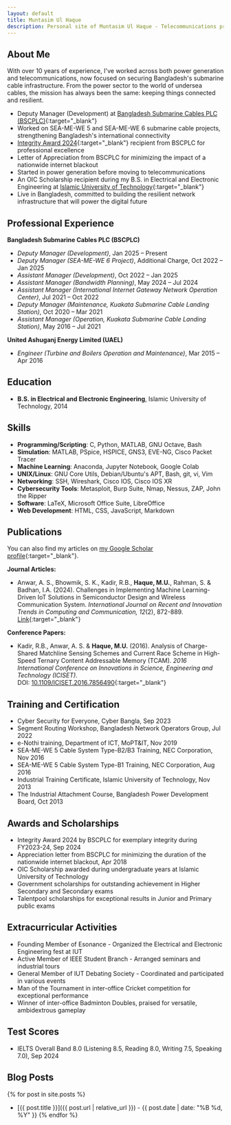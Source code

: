 ```yaml
---
layout: default
title: Muntasim Ul Haque
description: Personal site of Muntasim Ul Haque - Telecommunications professional specializing in submarine cable infrastructure
---
```


## About Me

With over 10 years of experience, I've worked across both power generation and telecommunications, now focused on securing Bangladesh's submarine cable infrastructure. From the power sector to the world of undersea cables, the mission has always been the same: keeping things connected and resilient.

* Deputy Manager (Development) at [Bangladesh Submarine Cables PLC (BSCPLC)](https://bsccl.com.bd/){:target="_blank"}
* Worked on SEA-ME-WE 5 and SEA-ME-WE 6 submarine cable projects, strengthening Bangladesh's international connectivity
* [Integrity Award 2024](https://www.linkedin.com/posts/muntasimulhaque_i-am-honored-to-have-received-the-integrity-activity-7246364149318856704-aKEW){:target="_blank"} recipient from BSCPLC for professional excellence
* Letter of Appreciation from BSCPLC for minimizing the impact of a nationwide internet blackout
* Started in power generation before moving to telecommunications
* An OIC Scholarship recipient during my B.S. in Electrical and Electronic Engineering at [Islamic University of Technology](https://www.iutoic-dhaka.edu/){:target="_blank"}
* Live in Bangladesh, committed to building the resilient network infrastructure that will power the digital future

## Professional Experience

**Bangladesh Submarine Cables PLC (BSCPLC)**
- *Deputy Manager (Development)*, Jan 2025 – Present
- *Deputy Manager (SEA-ME-WE 6 Project)*, Additional Charge, Oct 2022 – Jan 2025
- *Assistant Manager (Development)*, Oct 2022 – Jan 2025
- *Assistant Manager (Bandwidth Planning)*, May 2024 – Jul 2024
- *Assistant Manager (International Internet Gateway Network Operation Center)*, Jul 2021 – Oct 2022
- *Deputy Manager (Maintenance, Kuakata Submarine Cable Landing Station)*, Oct 2020 – Mar 2021
- *Assistant Manager (Operation, Kuakata Submarine Cable Landing Station)*, May 2016 – Jul 2021

**United Ashuganj Energy Limited (UAEL)**
- *Engineer (Turbine and Boilers Operation and Maintenance)*, Mar 2015 – Apr 2016

## Education

* **B.S. in Electrical and Electronic Engineering**, Islamic University of Technology, 2014

## Skills

* **Programming/Scripting**: C, Python, MATLAB, GNU Octave, Bash
* **Simulation**: MATLAB, PSpice, HSPICE, GNS3, EVE-NG, Cisco Packet Tracer
* **Machine Learning**: Anaconda, Jupyter Notebook, Google Colab
* **UNIX/Linux**: GNU Core Utils, Debian/Ubuntu's APT, Bash, git, vi, Vim
* **Networking**: SSH, Wireshark, Cisco IOS, Cisco IOS XR
* **Cybersecurity Tools**: Metasploit, Burp Suite, Nmap, Nessus, ZAP, John the Ripper
* **Software**: LaTeX, Microsoft Office Suite, LibreOffice
* **Web Development**: HTML, CSS, JavaScript, Markdown

## Publications

You can also find my articles on [my Google Scholar profile](https://scholar.google.com/citations?user=XO3Zz1EAAAAJ&hl=en){:target="_blank"}.

**Journal Articles:**
* Anwar, A. S., Bhowmik, S. K., Kadir, R.B., **Haque, M.U.**, Rahman, S. & Badhan, I.A. (2024). Challenges in Implementing Machine Learning-Driven IoT Solutions in Semiconductor Design and Wireless Communication System. *International Journal on Recent and Innovation Trends in Computing and Communication, 12*(2), 872-889.  
  [Link](https://ijritcc.org/index.php/ijritcc/article/view/11127){:target="_blank"}

**Conference Papers:**
* Kadir, R.B., Anwar, A. S. & **Haque, M.U.** (2016). Analysis of Charge-Shared Matchline Sensing Schemes and Current Race Scheme in High-Speed Ternary Content Addressable Memory (TCAM). *2016 International Conference on Innovations in Science, Engineering and Technology (ICISET)*.  
  DOI: [10.1109/ICISET.2016.7856490](https://doi.org/10.1109/ICISET.2016.7856490){:target="_blank"}

## Training and Certification

* Cyber Security for Everyone, Cyber Bangla, Sep 2023
* Segment Routing Workshop, Bangladesh Network Operators Group, Jul 2022
* e-Nothi training, Department of ICT, MoPT&IT, Nov 2019
* SEA-ME-WE 5 Cable System Type-B2/B3 Training, NEC Corporation, Nov 2016
* SEA-ME-WE 5 Cable System Type-B1 Training, NEC Corporation, Aug 2016
* Industrial Training Certificate, Islamic University of Technology, Nov 2013
* The Industrial Attachment Course, Bangladesh Power Development Board, Oct 2013

## Awards and Scholarships

* Integrity Award 2024 by BSCPLC for exemplary integrity during FY2023-24, Sep 2024
* Appreciation letter from BSCPLC for minimizing the duration of the nationwide internet blackout, Apr 2018
* OIC Scholarship awarded during undergraduate years at Islamic University of Technology
* Government scholarships for outstanding achievement in Higher Secondary and Secondary exams
* Talentpool scholarships for exceptional results in Junior and Primary public exams

## Extracurricular Activities

* Founding Member of Esonance - Organized the Electrical and Electronic Engineering fest at IUT
* Active Member of IEEE Student Branch - Arranged seminars and industrial tours
* General Member of IUT Debating Society - Coordinated and participated in various events
* Man of the Tournament in inter-office Cricket competition for exceptional performance
* Winner of inter-office Badminton Doubles, praised for versatile, ambidextrous gameplay

## Test Scores

* IELTS Overall Band 8.0 (Listening 8.5, Reading 8.0, Writing 7.5, Speaking 7.0), Sep 2024

## Blog Posts

{% for post in site.posts %}
* [{{ post.title }}]({{ post.url | relative_url }}) - {{ post.date | date: "%B %d, %Y" }}
{% endfor %}